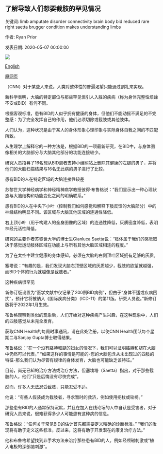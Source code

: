 ## 了解导致人们想要截肢的罕见情况

关键词: limb amputate disorder connectivity brain body bid reduced rare right saetta brugger condition makes understanding limbs

作者: Ryan Prior

发表日期: 2020-05-07 00:00:00

![](https://cdn.cnn.com/cnnnext/dam/assets/200506154919-body-integrity-dysphoria-super-tease.jpg)

[English](Understanding%20the%20rare%20condition%20that%20makes%20people%20want%20to%20amputate%20their%20own%20limbs.md)

[原网页](https://edition.cnn.com/2020/05/07/health/body-integrity-dysphoria-wellness/index.html)

（CNN）对于某些人来说，人类对整体性的普遍渴望只能通过割礼来实现。

新科学表明，大脑的特定部位与那些罕见但引人入胜的疾病（称为身体完整性烦躁不安或BID）有何不同。

根据客观标准，患有BID的人似乎拥有健康的身体，但他们不能动摇不满足的不完整感：为了完全发挥自己的作用，他们必须切除或截肢或其他肢体。

人们认为，这种状况是由于某人的身体形象心理印象与实际身体自我之间的不匹配所致。

从生理学上解释它的一种方法是，根据BID的一项最新研究，在BID中，与身体图像相关的大脑部分与大脑其他部分的功能连接较少。

研究人员招募了16名想从BID患者支持小组网站上删除其健康的左腿的男子，并将他们的大脑扫描结果与16名无此病的男子进行了比较。

患有BID的人在特定区域的大脑连接性较差

苏黎世大学神经病学和神经精神病学教授彼得·布鲁格说：“我们显示出一种心理状态与大脑结构和功能变化之间的明确联系。”

患有BID的人在中央下小叶（控制我们如何感觉和解释下肢反馈的大脑部分）中的神经结构明显不同。该区域与大脑其他区域的连通性降低。

右上顶小叶（用于构建人的全身图像的区域）的连通性降低，灰质密度降低，表明神经元活性降低。

研究的主要作者苏黎世大学的博士生Gianluca Saetta说：“肢体属于我们的感觉取决于感觉运动肢体区域在功能上与所有其他大脑区域相连的程度。”

为了在太空中建立健康的身体感知，必须在大脑的右侧顶叶区域拥有足够的灰质。

塞塔说：“有趣的是，我们发现大脑右顶壁区域的灰质越少，截肢的欲望就越强，而BID个体的行为就越像是截肢者。”

这种疾病很罕见

新修订版设置为“医学文献中仅记录了200例BID病例”，但由于“身体不适或疾病困扰”，预计它将被纳入《国际疾病分类》（ICD-11）的第11版。研究人员说。”新修订版将于2022年1月生效。

布鲁格观察到类似的现象后，人们开始对这种疾病产生兴趣，在这种现象中，人们的四肢感觉从未完全发育。

获取CNN Health的每周时事通讯，请在此处注册，以使CNN Health团队每个星期二与Sanjay Gupta博士取得结果。

布鲁格说：“在一个没有胳膊和腿的妇女的情况下，我们可以证明胳膊和腿在大脑中仍然可以代表。” “如果这样的事情是可能的-您的大脑包含从未出现过的四肢的特征-那么我们认为尽管有规律的身体发育，大脑也可能缺乏该特征。”

目前，尚无已知的治疗方法或治疗方法，但塞埃塔（Saetta）指出，对于那些截肢的人，他们“只是后悔没有尽快完成”。

然而，许多人无法忍受截肢，只能忍受不适。

他说：“有些人假装成为截肢者，寻求暂时的救济，例如使用拐杖或轮椅。”

那些患有BID的人通常保持沉默，并且在加入在线论坛的人中自认是受害者，对于研究人员来说，很难获得多少人可能患有这种病的信息。

布鲁格说：“任何关于常见BID的估计首先都需要定义精确的诊断标准。” “我们的发现将有助于定义这些标准。反过来，这将有助于开发潜在的康复治疗方法。”

他和布鲁格希望找到非手术方法来治疗那些患有BID的人，例如经颅磁刺激或“植入电极的深部脑刺激”。